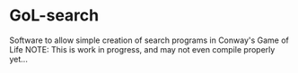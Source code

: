# GoL-search
Software to allow simple creation of search programs in Conway's Game of Life
NOTE: This is work in progress, and may not even compile properly yet...
